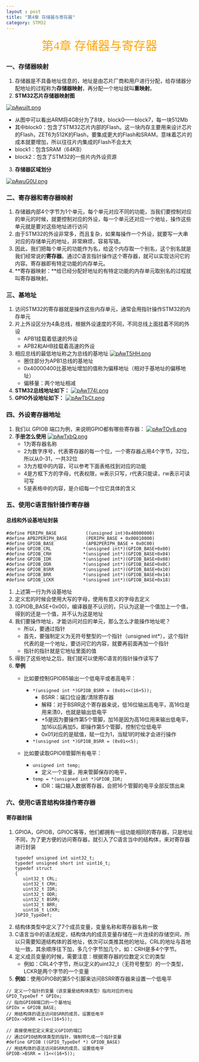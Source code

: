 ```yaml
---
layout : post
title: "第4章 存储器与寄存器"
category: STM32
---
```


<center><font face = "仿宋" size = 6 color = orange>第4章 存储器与寄存器</font></center>

### 一、存储器映射
1. 存储器是不具备地址信息的，地址是由芯片厂商和用户进行分配，给存储器分配地址的过程称为**存储器映射**，再分配一个地址就叫**重映射**。
2. **STM32芯片存储器映射图**

[![pAwuilt.png](https://s21.ax1x.com/2024/10/24/pAwuilt.png)](https://imgse.com/i/pAwuilt)
- 从图中可以看出ARM将4GB分为了8块，block0——block7，每一块512Mb
- 其中block0：包含了STM32芯片内部的Flash。这一块内存主要用来设计芯片的Flash，ZET6为512K的Flash，要集成更大的Flash和SRAM，意味着芯片的成本就要增加，所以往往片内集成的Flash不会太大
- block1：包含SRAM（64KB）
- block2：包含了STM32的一些片内外设资源

3. **存储器区域划分**

[![pAwuG0U.png](https://s21.ax1x.com/2024/10/24/pAwuG0U.png)](https://imgse.com/i/pAwuG0U)

### 二、寄存器和寄存器映射
1. 存储器内部4个字节为1个单元，每个单元对应不同的功能，当我们要控制对应的单元的时候，就要控制对应的外设，每一个单元还对应一个地址，操作这些单元就是要对这些地址进行访问
2. 由于STM32的外设非常多，而且复杂，如果每操作一个外设，就要写一大串对应的存储单元的地址，非常麻烦，容易写错。
3. 因此，我们把每个单元的功能作为名，给这个内存取一个别名，这个别名就是我们经常说的**寄存器**。通过C语言指针操作这个寄存器，就可以实现访问它的内容。寄存器即有特定功能的内存单元。
4. **寄存器映射：**给已经分配好地址的有特定功能的内存单元取别名的过程就叫寄存器映射。

### 三、基地址
1. 访问STM32的寄存器就是操作这些内存单元，通常会用指针操作STM32的内存单元
2. 片上外设区分为4条总线，根据外设速度的不同，不同总线上面挂着不同的外设
   - APB1挂载着低速的外设
   - APB2和AHB挂载着高速的外设
3. 相应总线的最低地址称之为总线的基地址
[![pAwT5HH.png](https://s21.ax1x.com/2024/10/26/pAwT5HH.png)](https://imgse.com/i/pAwT5HH)
   - 圈住部分为APB1总线的基地址
   - 0x40000400比基地址增加的值称为偏移地址（相对于基地址的偏移地址）
   - 偏移量：两个地址相减
4. **STM32总线地址如下：**
[![pAwT74I.png](https://s21.ax1x.com/2024/10/26/pAwT74I.png)](https://imgse.com/i/pAwT74I)
5. **GPIO外设地址如下：**
[![pAwTbCt.png](https://s21.ax1x.com/2024/10/26/pAwTbCt.png)](https://imgse.com/i/pAwTbCt)

### 四、外设寄存器地址
1. 我们以 GPIOB 端口为例，来说明GPIO都有哪些寄存器：
[![pAwTOv8.png](https://s21.ax1x.com/2024/10/26/pAwTOv8.png)](https://imgse.com/i/pAwTOv8)
2. **手册怎么使用**
[![pAwTxbQ.png](https://s21.ax1x.com/2024/10/26/pAwTxbQ.png)](https://imgse.com/i/pAwTxbQ)
   - 1为寄存器名称
   - 2为数字序号，代表寄存器的每一个位，一个寄存器占用4个字节，32位，所以从0-31，一共32位
   - 3为方框中的内容，可以参考下面表格找到对应的功能
   - 4是方框下方的字母，代表权限，w表示只写，r代表只能读，rw表示可读可写
   - 5是表格中的内容，是介绍每一个位它具体的含义

### 五、使用C语言指针操作寄存器
#### 总线和外设基地址封装
```
#define PERIPH_BASE     	  ((unsigned int)0x40000000)	
#define APB2PERIPH_BASE  	  (PERIPH_BASE + 0x00010000)
#define GPIOB_BASE       	  (APB2PERIPH_BASE + 0x0C00)
#define GPIOB_CRL 	 	     *(unsigned int*)(GPIOB_BASE+0x00)
#define GPIOB_CRH 	 	     *(unsigned int*)(GPIOB_BASE+0x04)
#define GPIOB_IDR 	 	     *(unsigned int*)(GPIOB_BASE+0x08)
#define GPIOB_ODR 	 	     *(unsigned int*)(GPIOB_BASE+0x0C)
#define GPIOB_BSRR 	 	     *(unsigned int*)(GPIOB_BASE+0x10)
#define GPIOB_BRR 	 	     *(unsigned int*)(GPIOB_BASE+0x14)
#define GPIOB_LCKR 	 	     *(unsigned int*)(GPIOB_BASE+0x18)
```
1. 上述第一行为外设基地址
2. 定义宏的时候会使用大写的字母，使用有意义的字母去定义
3. (GPIOB_BASE+0x00)，编译器是不认识的，只认为这是一个值加上一个值，得到的还是一个值，并不认为这是地址
4. 我们要操作地址，才能访问对应的单元，那么怎么才能操作地址呢？
   - 所以，要通过指针
   - 首先，要强制定义为无符号整型的一个指针（unsigned int*），这个指针代表的是一个地址，要访问它的内容，就要再前面再加一个指针
   - 指针的指针就是它地址里面的值
5. 得到了这些地址之后，我们就可以使用C语言的指针操作读写了
6. **举例**
   - 比如要控制GPIOB5输出一个低电平或者高电平：
      - `*(unsigned int *)GPIOB_BSRR = (0x01<<(16+5));`
        - BSRR：端口位设置/清除寄存器
        - 解释：对于BSRR这个寄存器来说，低16位输出高电平，高16位是用来清0，也就是输出低电平
        - +5是因为要操作第5个管脚，加16是因为高16位用来输出低电平，加16以后再加5，即操作第5个管脚，控制它位低电平
        - 0x01对应的是赋值，赋一位为1，当赋1的时候才会进行操作
      - `*(unsigned int *)GPIOB_BSRR = (0x01<<5);`

   - 比如要读取GPIOB管脚所有电平：
      - `unsigned int temp;`
        - 定义一个变量，用来管脚保存的电平，
      - `temp = *(unsigned int *)GPIOB_IDR;`
        - IDR：端口输入数据寄存器，会把16个管脚的电平全部反馈出来

### 六、使用C语言结构体操作寄存器
#### 寄存器封装
1. GPIOA，GPIOB，GPIOC等等，他们都拥有一组功能相同的寄存器，只是地址不同，为了更方便的访问寄存器，就引入了C语言当中的结构体，来对寄存器进行封装
   ```
   typedef unsigned int uint32_t;
   typedef unsigned short int uint16_t;
   typedef struct					
   {
      uint32_t CRL;
      uint32_t CRH;
      uint32_t IDR;
      uint32_t ODR;
      uint32_t BSRR;
      uint32_t BRR;
      uint16_t LCKR;
   }GPIO_TypeDef;
   ```
2. 结构体类型中定义了7个成员变量，变量名称和寄存器名称一致
3. C语言当中的语法规定，结构体内的成员变量存储在一片连续的存储空间，所以只需要知道结构体的首地址，依次可以类推其他的地址。CRL的地址与首地址一致，其余顺序往下加，多几个字节加几个，如：CRH是多4个字节。
4. 定义成员变量的时候，需要注意：根据寄存器的位数定义它的类型
   - 例如：CRL4个字节，所以定义的uint32_t（无符号整型）的一个类型，LCKR是两个字节的一个变量
5. **例如**：使用GPIOB的第5个引脚来访问BSRR寄存器来设置一个低电平
```
// 定义一个指针的变量（该变量是结构体类型）指向对应的地址
GPIO_TypeDef * GPIOx;
// 指向GPIOB端口的一个基地址
GPIOx = GPIOB_BASE;
// 用结构体的语法访问BSRR的成员，设置低电平
GPIOx->BSRR =(1<<(16+5));
```
```
// 直接使用宏定义来定义GPIO的端口
// 通过GPIO结构体类型的指针，强制转化成一个指针变量
#define GPIOB ((GPIO_TypeDef *) GPIOB_BASE)
// 用结构体的语法访问BSRR的成员，设置低电平
GPIOB->BSRR = (1<<(16+5));
```
